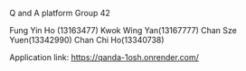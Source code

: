 
Q and A platform
Group 42

Fung Yin Ho (13163477)
Kwok Wing Yan(13167777)
Chan Sze Yuen(13342990)
Chan Chi Ho(13340738)

Application link: https://qanda-1osh.onrender.com/
